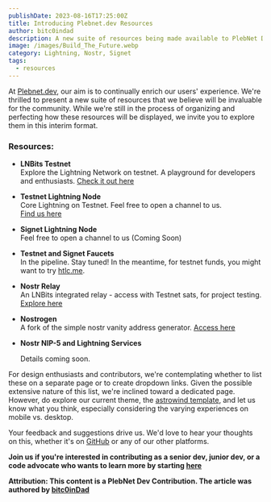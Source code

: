 ```yaml
---
publishDate: 2023-08-16T17:25:00Z
title: Introducing Plebnet.dev Resources
author: bitc0indad
description: A new suite of resources being made available to PlebNet Devs.
image: /images/Build_The_Future.webp
category: Lightning, Nostr, Signet
tags:
  - resources
---
```


At [Plebnet.dev](https://plebnet.dev), our aim is to continually enrich our users' experience. We're thrilled to present a new suite of resources that we believe will be invaluable for the community. While we're still in the process of organizing and perfecting how these resources will be displayed, we invite you to explore them in this interim format.

### **Resources:**

- **LNBits Testnet**  
  Explore the Lightning Network on testnet. A playground for developers and enthusiasts.
  [Check it out here](https://testnet.plebnet.dev)

- **Testnet Lightning Node**  
  Core Lightning on Testnet. Feel free to open a channel to us.  
  [Find us here](https://mempool.space/testnet/lightning/node/03ba00a57cec1cef4873065ad54d0912696274cc53155b29a3b1256720e33a0943)

- **Signet Lightning Node**  
  Feel free to open a channel to us
  (Coming Soon)

- **Testnet and Signet Faucets**  
  In the pipeline. Stay tuned! In the meantime, for testnet funds, you might want to try [htlc.me](http://htlc.me/).

- **Nostr Relay**  
  An LNBits integrated relay - access with Testnet sats, for project testing. [Explore here](https://testnet.plebnet.dev/nostrrelay/1)

- **Nostrogen**  
  A fork of the simple nostr vanity address generator. [Access here](https://nostrogen.plebnet.dev/)

- **Nostr NIP-5 and Lightning Services**

  Details coming soon.

For design enthusiasts and contributors, we're contemplating whether to list these on a separate page or to create dropdown links. Given the possible extensive nature of this list, we're inclined toward a dedicated page. However, do explore our current theme, the [astrowind template](https://astrowind.vercel.app/), and let us know what you think, especially considering the varying experiences on mobile vs. desktop.

Your feedback and suggestions drive us. We'd love to hear your thoughts on this, whether it's on [GitHub](https://github.com/plebnet-dev) or any of our other platforms.

**Join us if you're interested in contributing as a senior dev, junior dev, or a code advocate who wants to learn more by starting [here](https://plebnet.dev/join-us)**

**Attribution: This content is a PlebNet Dev Contribution. The article was authored by [bitc0inDad](https://github.com/Bitc0indad)**
